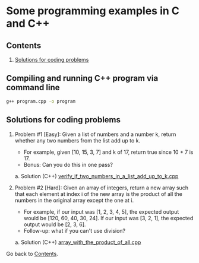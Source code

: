 Some programming examples in C and C++
===========================

## Contents

1. [Solutions for coding problems](#solutions-for-coding-problems)

## Compiling and running C++ program via command line
```sh
g++ program.cpp -o program
```

## Solutions for coding problems

1. Problem #1 [Easy]: Given a list of numbers and a number k, return whether any two numbers from the list add up to k. 
	* For example, given [10, 15, 3, 7] and k of 17, return true since 10 + 7 is 17. 
	* Bonus: Can you do this in one pass?

	a. Solution (C++) [verify_if_two_numbers_in_a_list_add_up_to_k.cpp](https://github.com/ramon-pessoa/c_and_cplusplus_programming/blob/master/solutions_for_coding_problems/verify_if_two_numbers_in_a_list_add_up_to_k.cpp)

2. Problem #2 [Hard]: Given an array of integers, return a new array such that each element at index i of the new array is the product of all the numbers in the original array except the one at i.

	* For example, if our input was [1, 2, 3, 4, 5], the expected output would be [120, 60, 40, 30, 24]. If our input was [3, 2, 1], the expected output would be [2, 3, 6].
	* Follow-up: what if you can't use division?

	a. Solution (C++) [array_with_the_product_of_all.cpp](https://github.com/ramon-pessoa/java_programming/blob/master/solutions_for_coding_problems/array_with_the_product_of_all.cpp)

Go back to [Contents](#contents).